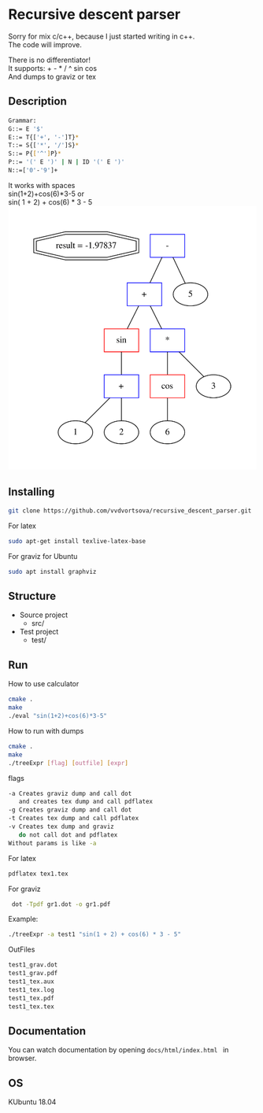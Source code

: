 # Recursive descent parser

Sorry for mix c/c++, because
I just started writing in c++.\
The code will improve.

There is no differentiator!\
It supports: + - * / ^ sin cos\
And dumps to graviz or tex
## Description
```bash
Grammar:
G::= E '$'
E::= T{['+', '-']T}*
T::= S{['*', '/']S}*
S::= P{['^']P}*
P::= '(' E ')' | N | ID '(' E ')'
N::=['0'-'9']+
```

It works with spaces\
sin(1+2)+cos(6)*3-5 or\
sin( 1 + 2) + cos(6) * 3 - 5\
![Screenshot](test_grav-1.png)
## Installing
```bash
git clone https://github.com/vvdvortsova/recursive_descent_parser.git
```
For latex
```bash
sudo apt-get install texlive-latex-base
```
For graviz for Ubuntu
```bash
sudo apt install graphviz
```
## Structure
- Source project 
    - src/
- Test project
    - test/
## Run
How to use calculator
```bash
cmake .
make
./eval "sin(1+2)+cos(6)*3-5"
```

How to run with dumps
```bash
cmake .
make
./treeExpr [flag] [outfile] [expr]
```
flags
```bash
-a Creates graviz dump and call dot
   and creates tex dump and call pdflatex
-g Creates graviz dump and call dot
-t Creates tex dump and call pdflatex
-v Creates tex dump and graviz
   do not call dot and pdflatex
Without params is like -a
```
For latex
```bash
pdflatex tex1.tex
```
For graviz
```bash
 dot -Tpdf gr1.dot -o gr1.pdf
```
Example:
```bash
./treeExpr -a test1 "sin(1 + 2) + cos(6) * 3 - 5"
```

OutFiles
```bash
test1_grav.dot
test1_grav.pdf
test1_tex.aux
test1_tex.log
test1_tex.pdf
test1_tex.tex
```


## Documentation
You can watch documentation by opening
```docs/html/index.html ``` in browser.

## OS
 KUbuntu 18.04
